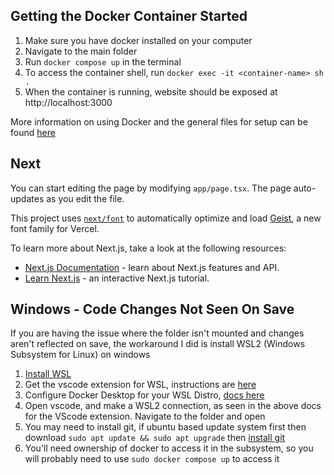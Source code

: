 ## Getting the Docker Container Started
1. Make sure you have docker installed on your computer
2. Navigate to the main folder
3. Run `docker compose up` in the terminal
4. To access the container shell,  run `docker exec -it <container-name> sh .`
5. When the container is running, website should be exposed at http://localhost:3000

More information on using Docker and the general files for setup can be found [here](https://docs.docker.com/manuals/)

## Next

You can start editing the page by modifying `app/page.tsx`. The page auto-updates as you edit the file.

This project uses [`next/font`](https://nextjs.org/docs/app/building-your-application/optimizing/fonts) to automatically optimize and load [Geist](https://vercel.com/font), a new font family for Vercel.

To learn more about Next.js, take a look at the following resources:

- [Next.js Documentation](https://nextjs.org/docs) - learn about Next.js features and API.
- [Learn Next.js](https://nextjs.org/learn) - an interactive Next.js tutorial.

## Windows - Code Changes Not Seen On Save
If you are having the issue where the folder isn't mounted and changes aren't reflected on save, the workaround I did is install WSL2 
(Windows Subsystem for Linux) on windows
1. [Install WSL](https://learn.microsoft.com/en-us/windows/wsl/install)
1. Get the vscode extension for WSL, instructions are [here](https://code.visualstudio.com/docs/remote/wsl)
1. Configure Docker Desktop for your WSL Distro, [docs here](https://docs.docker.com/desktop/features/wsl/#prerequisites)
1. Open vscode, and make a WSL2 connection, as seen in the above docs for the VScode extension. Navigate to the folder and open 
1. You may need to install git, if ubuntu based update system first then download `sudo apt update && sudo apt upgrade` then [install git](https://git-scm.com/downloads/linux)
1. You'll need ownership of docker to access it in the subsystem, so you will probably need to use `sudo docker compose up` to access it
